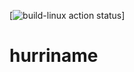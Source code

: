 [![build-linux action status](https://github.com/calmdown13/hurriname/workflows/Continuous%20Integration/badge.svg)]

# hurriname
